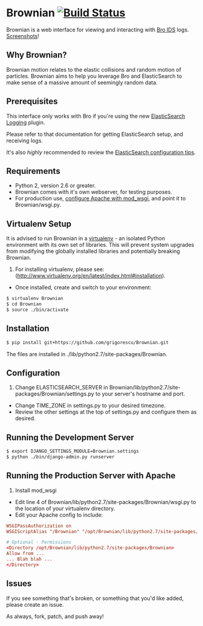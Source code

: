 Brownian [![Build Status](https://secure.travis-ci.org/grigorescu/Brownian.png)](http://travis-ci.org/grigorescu/Brownian)
================================

Brownian is a web interface for viewing and interacting with [Bro IDS](http://bro-ids.org/) logs. [Screenshots](http://imgur.com/a/vfhCf)!

Why Brownian?
-------------

Brownian motion relates to the elastic collisions and random motion of particles. Brownian aims to help you leverage Bro and ElasticSearch to make sense of a massive amount of seemingly random data.

Prerequisites
-------------

This interface only works with Bro if you're using the new [ElasticSearch Logging](http://git.bro-ids.org/bro.git/blob/refs/heads/topic/seth/elasticsearch:/doc/logging-elasticsearch.rst) plugin.

Please refer to that documentation for getting ElasticSearch setup, and receiving logs.

It's also *highly* recommended to review the [ElasticSearch configuration tips](https://github.com/grigorescu/Brownian/wiki/ElasticSearch-Configuration).

Requirements
------------

* Python 2, version 2.6 or greater.
* Brownian comes with it's own webserver, for testing purposes.
* For production use, [configure Apache with mod_wsgi](https://docs.djangoproject.com/en/1.4/howto/deployment/wsgi/modwsgi/), and point it to Brownian/wsgi.py.

Virtualenv Setup
----------------

It is advised to run Brownian in a [virtualenv](http://www.virtualenv.org/en/latest/index.html) - an isolated Python environment with its own set of libraries.
This will prevent system upgrades from modifying the globally installed libraries and potentially breaking Brownian.

1. For installing virtualenv, please see: (http://www.virtualenv.org/en/latest/index.html#installation).
+ Once installed, create and switch to your environment:

```bash
$ virtualenv Brownian
$ cd Brownian
$ source ./bin/activate
```

Installation
------------

```bash
$ pip install git+https://github.com/grigorescu/Brownian.git
```

The files are installed in ./lib/python2.7/site-packages/Brownian.

Configuration
-------------

1. Change ELASTICSEARCH_SERVER in Brownian/lib/python2.7/site-packages/Brownian/settings.py to your server's hostname and port.
+ Change TIME_ZONE in settings.py to your desired timezone.
+ Review the other settings at the top of settings.py and configure them as desired.

Running the Development Server
------------------------------
```bash
$ export DJANGO_SETTINGS_MODULE=Brownian.settings
$ python ./bin/django-admin.py runserver
```

Running the Production Server with Apache
-----------------------------------------
1. Install mod_wsgi
+ Edit line 4 of Brownian/lib/python2.7/site-packages/Brownian/wsgi.py to the location of your virtualenv directory.
+ Edit your Apache config to include:
```conf
WSGIPassAuthorization on
WSGIScriptAlias "/Brownian" "/opt/Brownian/lib/python2.7/site-packages/Brownian/wsgi.py

# Optional - Permissions
<Directory /opt/Brownian/lib/python2.7/site-packages/Brownian>
Allow from ...
... Blah blah ...
</Directory>
```

Issues
------

If you see something that's broken, or something that you'd like added, please create an issue.

As always, fork, patch, and push away!

